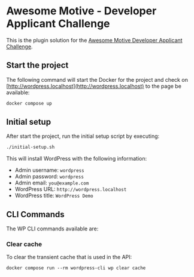 # Awesome Motive - Developer Applicant Challenge

This is the plugin solution for the [Awesome Motive Developer Applicant Challenge](https://awesomemotive.com/developer-applicant-challenge/).

## Start the project

The following command will start the Docker for the project and check on [http://wordpress.localhost](http://wordpress.localhost) to the page be available:

```bash
docker compose up
```

## Initial setup

After start the project, run the initial setup script by executing:

```bash
./initial-setup.sh
```

This will install WordPress with the following information:

* Admin username: `wordpress`
* Admin password: `wordpress`
* Admin email: `you@example.com`
* WordPress URL: `http://wordpress.localhost`
* WordPress title: `WordPress Demo`

## CLI Commands

The WP CLI commands available are:

### Clear cache

To clear the transient cache that is used in the API:

```
docker compose run --rm wordpress-cli wp clear cache
```